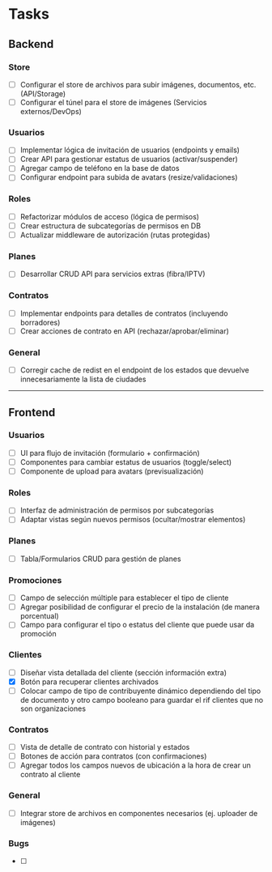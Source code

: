 
# Tasks

## Backend

### Store
- [ ] Configurar el store de archivos para subir imágenes, documentos, etc. (API/Storage)
- [ ] Configurar el túnel para el store de imágenes (Servicios externos/DevOps)

### Usuarios
- [ ] Implementar lógica de invitación de usuarios (endpoints y emails)
- [ ] Crear API para gestionar estatus de usuarios (activar/suspender)
- [ ] Agregar campo de teléfono en la base de datos
- [ ] Configurar endpoint para subida de avatars (resize/validaciones)

### Roles
- [ ] Refactorizar módulos de acceso (lógica de permisos)
- [ ] Crear estructura de subcategorías de permisos en DB
- [ ] Actualizar middleware de autorización (rutas protegidas)

### Planes
- [ ] Desarrollar CRUD API para servicios extras (fibra/IPTV)

### Contratos
- [ ] Implementar endpoints para detalles de contratos (incluyendo borradores)
- [ ] Crear acciones de contrato en API (rechazar/aprobar/eliminar)

### General

- [ ] Corregir cache de redist en el endpoint de los estados que devuelve innecesariamente la lista de ciudades
---

## Frontend

### Usuarios
- [ ] UI para flujo de invitación (formulario + confirmación)
- [ ] Componentes para cambiar estatus de usuarios (toggle/select)
- [ ] Componente de upload para avatars (previsualización)

### Roles
- [ ] Interfaz de administración de permisos por subcategorías
- [ ] Adaptar vistas según nuevos permisos (ocultar/mostrar elementos)

### Planes
- [ ] Tabla/Formularios CRUD para gestión de planes
### Promociones
- [ ] Campo de selección múltiple para establecer el tipo de cliente
- [ ] Agregar posibilidad de configurar el precio de la instalación (de manera porcentual)
- [ ] Campo para configurar el  tipo o estatus del cliente que puede usar da promoción
### Clientes
- [ ] Diseñar vista detallada del cliente (sección información extra)
- [x] Botón para recuperar clientes archivados
- [ ] Colocar campo de tipo de contribuyente dinámico dependiendo del tipo de documento y otro campo booleano para guardar el rif clientes que no son organizaciones

### Contratos
- [ ] Vista de detalle de contrato con historial y estados
- [ ] Botones de acción para contratos (con confirmaciones)
- [ ] Agregar todos los campos nuevos de ubicación a la hora de crear un contrato al cliente

### General
- [ ] Integrar store de archivos en componentes necesarios (ej. uploader de imágenes)

### Bugs
- [ ] 